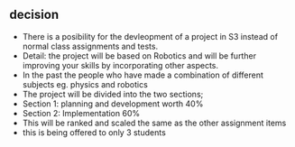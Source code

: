 

## decision
* There is a posibility for the devleopment of a project in S3 instead of normal class assignments and tests.
* Detail: the project will be based on Robotics and will be further improving your skills by incorporating other aspects. 
* In the past the people who have made a combination of different subjects eg. physics and robotics
* The project will be divided into the two sections; 
* Section 1: planning and development worth 40%
* Section 2: Implementation 60%
* This will be ranked and scaled the same as the other assignment items
* this is being offered to only 3 students
